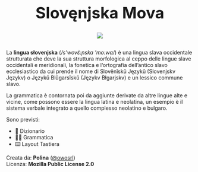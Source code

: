 <div style="text-align: center; padding: 15px;">
    <h1 style="border-bottom: none; font-size: 300%; font-weight: 700;">Slovęnjska Mova</h1>
    <img src="https://cloud.hypercute.eu/index.php/s/AKqC5CfboFg5rSP/download/logo.png)"></img>
</div>


La **lingua słovenjska** (_/s'wovɛ̃:ɲska 'mo:wa/_) è una lingua slava occidentale strutturata che deve la sua struttura morfologica al ceppo delle lingue slave occidentali e meridionali, la fonetica e l‘ortografia dell’antico slavo ecclesiastico da cui prende il nome di Slověnĭskŭ Językŭ (Slovenjskv Językv) o Językŭ Blŭgarsĭskŭ (Językv Błgarjskv) e un lessico commune slavo.  

La grammatica è contornata poi da aggiunte derivate da altre lingue alte e vicine, come possono essere la lingua latina e neolatina, un esempio è il sistema verbale integrato a quello complesso neolatino e bulgaro.

Sono previsti:  
 * 📖 Dizionario
 * ✍🏻 Grammatica
 * ⌨️ Layout Tastiera

Creata da: **Polina** ([@owosrl](https://t.me/owosrl))  
Licenza: **Mozilla Public License 2.0**

